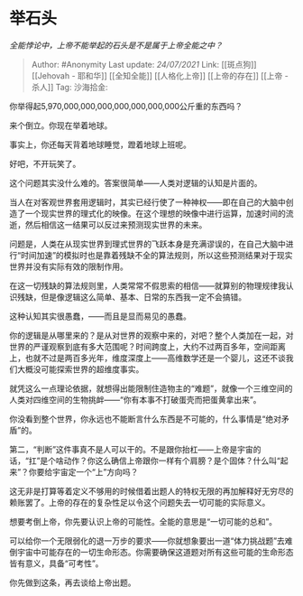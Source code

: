# 举石头
*全能悖论中，上帝不能举起的石头是不是属于上帝全能之中？*

> Author: #Anonymity
> Last update: *24/07/2021*
> Link: [[斑点狗]] [[Jehovah - 耶和华]] [[全知全能]] [[人格化上帝]] [[上帝的存在]] [[上帝 - 杀人]]
> Tag:
> 沙海拾金:

你举得起5,970,000,000,000,000,000,000,000公斤重的东西吗？

来个倒立。你现在举着地球。

事实上，你还每天背着地球睡觉，蹬着地球上班呢。

好吧，不开玩笑了。

这个问题其实没什么难的。答案很简单——人类对逻辑的认知是片面的。

当人在对客观世界套用逻辑时，其实已经行使了一种神权——即在自己的大脑中创造了一个现实世界的理式化的映像。在这个理想的映像中进行运算，加速时间的流逝，然后相信这一结果可以反过来预测现实世界的未来。

问题是，人类在从现实世界到理式世界的飞跃本身是充满谬误的，在自己大脑中进行“时间加速”的模拟时也是靠着残缺不全的算法规则，所以这些预测结果对于现实世界并没有实际有效的限制作用。

在这一切残缺的算法规则里，人类常常不假思索的相信——就算别的物理规律我认识残缺，但是像逻辑这么简单、基本、日常的东西我一定不会搞错。

这种认知其实很愚蠢，——而且是显而易见的愚蠢。

你的逻辑是从哪里来的？是从对世界的观察中来的，对吧？整个人类加在一起，对世界的严谨观察到底有多大范围呢？时间跨度上，大约不过两百多年，空间距离上，也就不过是两百多光年，维度深度上——高维数学还是一个婴儿，这还不谈我们大概没可能探索世界的超维度事实。

就凭这么一点理论依据，就想得出能限制住造物主的“难题”，就像一个三维空间的人类对四维空间的生物挑衅——“你有本事不打破蛋壳而把蛋黄拿出来”。

你没看到整个世界，你永远也不能断言什么东西是不可能的，什么事情是“绝对矛盾”的。

第二，“判断”这件事真不是人可以干的。不是跟你抬杠——上帝是宇宙的话，“扛”是个啥动作？你这么确信上帝跟你一样有个肩膀？是个固体？什么叫“起来”？你要给宇宙定一个“上”方向吗？

这无非是打算等着定义不够用的时候借着出题人的特权无限的再加解释好无穷尽的赖账罢了。上帝的存在的复杂性足以令这个问题失去一切可能的实际意义。

想要考倒上帝，你先要认识上帝的可能性。全能的意思是“一切可能的总和”。

可以给你一个无限弱化的退一万步的要求——你就想象要出一道“体力挑战题”去难倒宇宙中可能存在的一切生命形态。你需要确保这道题对所有这些可能的生命形态皆有意义，具备“可考性”。

你先做到这条，再去谈给上帝出题。
